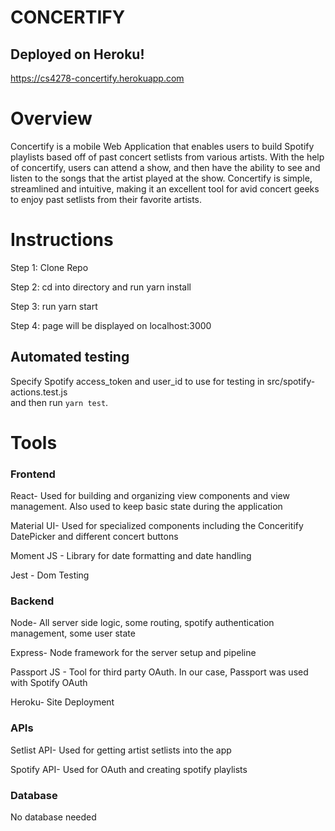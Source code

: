 CONCERTIFY
==========

## Deployed on Heroku!
https://cs4278-concertify.herokuapp.com  

Overview
========
Concertify is a mobile Web Application that enables users to build Spotify playlists based off of past concert setlists from various artists. With the help of concertify, users can attend a show, and then have the ability to see and listen to the songs that the artist played at the show. Concertify is simple, streamlined and intuitive, making it an excellent tool for avid concert geeks to enjoy past setlists from their favorite artists. 

Instructions
============
Step 1: Clone Repo

Step 2: cd into directory and run yarn install

Step 3: run yarn start

Step 4: page will be displayed on localhost:3000

## Automated testing
Specify Spotify access_token and user_id to use for testing in src/spotify-actions.test.js  
and then run `yarn test`.

Tools
=====
### Frontend

React-	Used for building and organizing view components and view management. Also used to keep basic state during the application

Material UI-  Used for specialized components including the Conceritify DatePicker and different concert buttons

Moment JS - Library for date formatting and date handling

Jest - Dom Testing

### Backend

Node- All server side logic, some routing, spotify authentication management, some user state

Express- Node framework for the server setup and pipeline 

Passport JS - Tool for third party OAuth. In our case, Passport was used with Spotify OAuth

Heroku- Site Deployment

### APIs

Setlist API- Used for getting artist setlists into the app

Spotify API- Used for OAuth and creating spotify playlists

### Database

No database needed 
